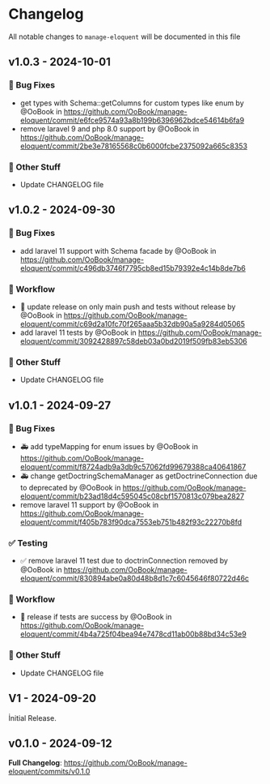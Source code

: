 # Changelog

All notable changes to `manage-eloquent` will be documented in this file

## v1.0.3 - 2024-10-01

### :wrench: Bug Fixes

- get types with Schema::getColumns for custom types like enum by @OoBook in https://github.com/OoBook/manage-eloquent/commit/e6fce9574a93a8b199b6396962bdce54614b6fa9
- remove laravel 9 and php 8.0 support by @OoBook in https://github.com/OoBook/manage-eloquent/commit/2be3e78165568c0b6000fcbe2375092a665c8353

### :beers: Other Stuff

- Update CHANGELOG file

## v1.0.2 - 2024-09-30

### :wrench: Bug Fixes

- add laravel 11 support with Schema facade by @OoBook in https://github.com/OoBook/manage-eloquent/commit/c496db3746f7795cb8ed15b79392e4c14b8de7b6

### :green_heart: Workflow

- :green_heart: update release on only main push and tests without release by @OoBook in https://github.com/OoBook/manage-eloquent/commit/c69d2a10fc70f265aaa5b32db90a5a9284d05065
- add laravel 11 tests by @OoBook in https://github.com/OoBook/manage-eloquent/commit/3092428897c58deb03a0bd2019f509fb83eb5306

### :beers: Other Stuff

- Update CHANGELOG file

## v1.0.1 - 2024-09-27

### :wrench: Bug Fixes

- :ambulance: add typeMapping for enum issues by @OoBook in https://github.com/OoBook/manage-eloquent/commit/f8724adb9a3db9c57062fd99679388ca40641867
- :ambulance: change getDoctringSchemaManager as getDoctrineConnection due to deprecated by @OoBook in https://github.com/OoBook/manage-eloquent/commit/b23ad18d4c595045c08cbf1570813c079bea2827
- remove laravel 11 support by @OoBook in https://github.com/OoBook/manage-eloquent/commit/f405b783f90dca7553eb751b482f93c22270b8fd

### :white_check_mark: Testing

- :white_check_mark: remove laravel 11 test due to doctrinConnection removed by @OoBook in https://github.com/OoBook/manage-eloquent/commit/830894abe0a80d48b8d1c7c6045646f80722d46c

### :green_heart: Workflow

- :bug: release if tests are success by @OoBook in https://github.com/OoBook/manage-eloquent/commit/4b4a725f04bea94e7478cd11ab00b88bd34c53e9

### :beers: Other Stuff

- Update CHANGELOG file

## V1 - 2024-09-20

İnitial Release.

## v0.1.0 - 2024-09-12

**Full Changelog**: https://github.com/OoBook/manage-eloquent/commits/v0.1.0
